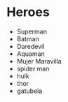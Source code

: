 # Heroes

* Superman
* Batman
* Daredevil
* Aquaman
* Mujer Maravilla
* spider man
* hulk
* thor
* gatubela